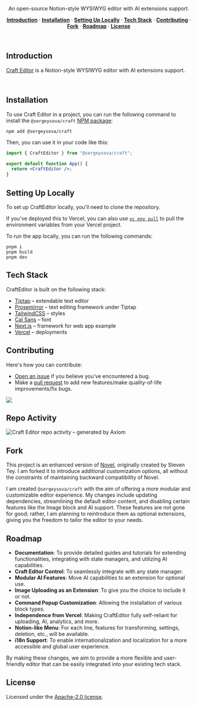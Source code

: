 <!-- <a href="https://novel.sh">
  <img alt="Novel is a Notion-style WYSIWYG editor with AI-powered autocompletions." src="https://novel.sh/opengraph-image.png">
  <h1 align="center">Novel</h1>
</a> -->

<p align="center">
  An open-source Notion-style WYSIWYG editor with AI extensions support.
</p>

<p align="center">
  <a href="#introduction"><strong>Introduction</strong></a> ·
  <a href="#installation"><strong>Installation</strong></a> ·
  <a href="#setting-up-locally"><strong>Setting Up Locally</strong></a> ·
  <a href="#tech-stack"><strong>Tech Stack</strong></a> ·
  <a href="#contributing"><strong>Contributing</strong></a> ·
  <a href="#fork"><strong>Fork</strong></a> ·
  <a href="#roadmap"><strong>Roadmap</strong></a> ·
  <a href="#license"><strong>License</strong></a>
</p>
<br/>

## Introduction

[Craft Editor](https://craft.sova.dev/) is a Notion-style WYSIWYG editor with AI extensions support.

<br />

## Installation

To use Craft Editor in a project, you can run the following command to install the `@sergeysova/craft` [NPM package](https://www.npmjs.com/package/@sergeysova/craft):

```
npm add @sergeysova/craft
```

Then, you can use it in your code like this:

```jsx
import { CraftEditor } from "@sergeysova/craft";

export default function App() {
  return <CraftEditor />;
}
```

## Setting Up Locally

To set up CraftEditor locally, you'll need to clone the repository.

If you've deployed this to Vercel, you can also use [`vc env pull`](https://vercel.com/docs/cli/env#exporting-development-environment-variables) to pull the environment variables from your Vercel project.

To run the app locally, you can run the following commands:

```
pnpm i
pnpm build
pnpm dev
```

## Tech Stack

CraftEditor is built on the following stack:

- [Tiptap](https://tiptap.dev/) – extendable text editor
- [Prosemirror](https://prosemirror.net/) – text editing framework under Tiptap
- [TailwindCSS](https://tailwindcss.com/) – styles
- [Cal Sans](https://github.com/calcom/font) – font
- [Next.js](https://nextjs.org/) – framework for web app example
- [Vercel](https://vercel.com) – deployments

## Contributing

Here's how you can contribute:

- [Open an issue](https://github.com/sergeysova/craft/issues) if you believe you've encountered a bug.
- Make a [pull request](https://github.com/sergeysova/craft/pull) to add new features/make quality-of-life improvements/fix bugs.

<a href="https://github.com/sergeysova/craft/graphs/contributors">
  <img src="https://contrib.rocks/image?repo=sergeysova/craft" />
</a>

## Repo Activity

![Craft Editor repo activity – generated by Axiom](https://repobeats.axiom.co/api/embed/c9165c2011497e5f71de0cc04345bdb4dc479b3d.svg)

## Fork

This project is an enhanced version of [Novel](https://github.com/steven-tey/novel), originally created by Steven Tey. I am forked it to introduce additional customization options, all without the constraints of maintaining backward compatibility of Novel.

I am created `@sergeysova/craft` with the aim of offering a more modular and customizable editor experience. My changes include updating dependencies, streamlining the default editor content, and disabling certain features like the Image block and AI support. These features are not gone for good; rather, I am planning to reintroduce them as optional extensions, giving you the freedom to tailor the editor to your needs.

## Roadmap

- **Documentation**: To provide detailed guides and tutorials for extending functionalities, integrating with state managers, and utilizing AI capabilities.
- **Craft Editor Control**: To seamlessly integrate with any state manager.
- **Modular AI Features**: Move AI capabilities to an extension for optional use.
- **Image Uploading as an Extension**: To give you the choice to include it or not.
- **Command Popup Customization**: Allowing the installation of various block types.
- **Independence from Vercel**: Making CraftEditor fully self-reliant for uploading, AI, analytics, and more.
- **Notion-like Menu**: For each line, features for transforming, settings, deletion, etc., will be available.
- **i18n Support**: To enable internationalization and localization for a more accessible and global user experience.

By making these changes, we aim to provide a more flexible and user-friendly editor that can be easily integrated into your existing tech stack.

## License

Licensed under the [Apache-2.0 license](https://github.com/sergeysova/craft/blob/main/LICENSE.md).
